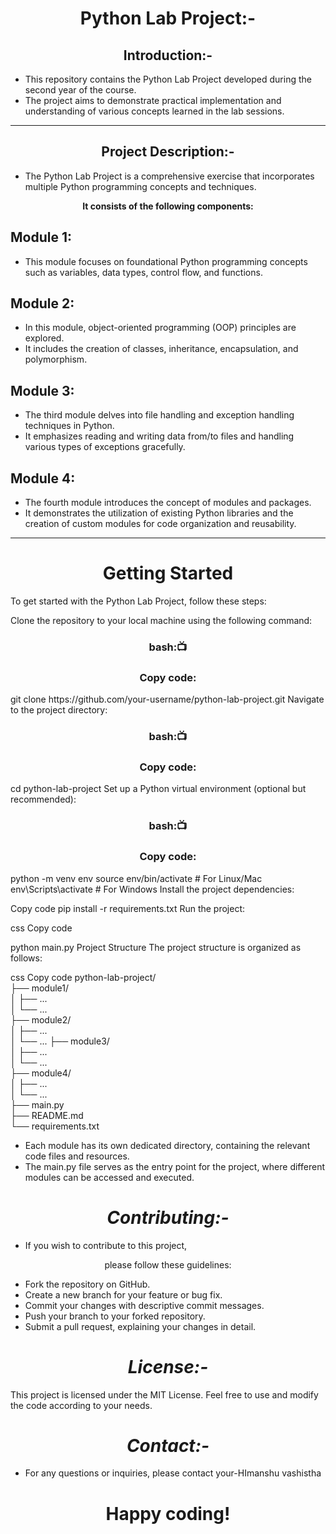 <h1 align="center">Python Lab Project:-</h1>
<h2 align="center">Introduction:-</h2>

- This repository contains the Python Lab Project developed during the second year of the course.
-  The project aims to demonstrate practical implementation and understanding of various concepts learned in the lab sessions.
<hr>

<h2 align="center">Project Description:-</h2>

- The Python Lab Project is a comprehensive exercise that incorporates multiple Python programming concepts and techniques.
<p align="center"><b> It consists of the following components:</b></p>

<h2>Module 1:</h2>

- This module focuses on foundational Python programming concepts such as variables, data types, control flow, and functions.

<h2>Module 2:</h2>

- In this module, object-oriented programming (OOP) principles are explored. 
- It includes the creation of classes, inheritance, encapsulation, and polymorphism.

<h2>Module 3: </h2>

- The third module delves into file handling and exception handling techniques in Python.
-  It emphasizes reading and writing data from/to files and handling various types of exceptions gracefully.

<h2>Module 4:</h2> 

- The fourth module introduces the concept of modules and packages. 
- It demonstrates the utilization of existing Python libraries and the creation of custom modules for code organization and reusability.
<hr>
<h1 align="center">Getting Started</h1>
To get started with the Python Lab Project, follow these steps:

Clone the repository to your local machine using the following command:

<h3 align=" center" >bash:📺 </h3>
<h3 align=" center" >Copy code:</h3>
git clone https://github.com/your-username/python-lab-project.git
Navigate to the project directory:

<h3 align=" center" >bash:📺 </h3>
<h3 align=" center" >Copy code:</h3>
cd python-lab-project
Set up a Python virtual environment (optional but recommended):

<h3 align=" center" >bash:📺 </h3>
<h3 align=" center" >Copy code:</h3>
python -m venv env
source env/bin/activate  # For Linux/Mac
env\Scripts\activate  # For Windows
Install the project dependencies:

Copy code
pip install -r requirements.txt
Run the project:

css
Copy code
 
python main.py
Project Structure
The project structure is organized as follows:

css
Copy code
python-lab-project/<br>
  ├── module1/<br>
  │   ├── ...<br>
  │   └── ...<br>
  ├── module2/<br>
  │   ├── ...<br>
  │   └── ...
  ├── module3/<br>
  │   ├── ...<br>
  │   └── ...<br>
  ├── module4/<br>
  │   ├── ...<br>
  │   └── ...<br>
  ├── main.py<br>
  ├── README.md<br>
  └── requirements.txt<br>
  
- Each module has its own dedicated directory, containing the relevant code files and resources. 
- The main.py file serves as the entry point for the project, where different modules can be accessed and executed.

<h1 align="center"><i>Contributing:-</i></h1>

- If you wish to contribute to this project, 
<p align="center">please follow these guidelines:</p>

- Fork the repository on GitHub.
- Create a new branch for your feature or bug fix.
- Commit your changes with descriptive commit messages.
- Push your branch to your forked repository.
- Submit a pull request, explaining your changes in detail.
<h1 align="center"><i>License:-</i></h1>

This project is licensed under the MIT License. Feel free to use and modify the code according to your needs.

<h1 align="center"><i>Contact:-</i></h1>

- For any questions or inquiries, please contact your-HImanshu vashistha

<h1 align="center"><b>Happy coding!</b></h1>
